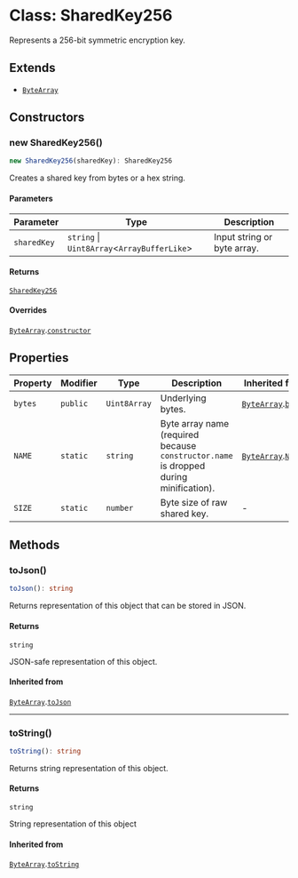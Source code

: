 # Class: SharedKey256

Represents a 256-bit symmetric encryption key.

## Extends

- [`ByteArray`](ByteArray.md)

## Constructors

### new SharedKey256()

```ts
new SharedKey256(sharedKey): SharedKey256
```

Creates a shared key from bytes or a hex string.

#### Parameters

| Parameter | Type | Description |
| ------ | ------ | ------ |
| `sharedKey` | `string` \| `Uint8Array`&lt;`ArrayBufferLike`&gt; | Input string or byte array. |

#### Returns

[`SharedKey256`](SharedKey256.md)

#### Overrides

[`ByteArray`](ByteArray.md).[`constructor`](ByteArray.md#constructors)

## Properties

| Property | Modifier | Type | Description | Inherited from |
| ------ | ------ | ------ | ------ | ------ |
| <a id="bytes"></a> `bytes` | `public` | `Uint8Array` | Underlying bytes. | [`ByteArray`](ByteArray.md).[`bytes`](ByteArray.md#bytes) |
| <a id="name"></a> `NAME` | `static` | `string` | Byte array name (required because `constructor.name` is dropped during minification). | [`ByteArray`](ByteArray.md).[`NAME`](ByteArray.md#name) |
| <a id="size"></a> `SIZE` | `static` | `number` | Byte size of raw shared key. | - |

## Methods

### toJson()

```ts
toJson(): string
```

Returns representation of this object that can be stored in JSON.

#### Returns

`string`

JSON-safe representation of this object.

#### Inherited from

[`ByteArray`](ByteArray.md).[`toJson`](ByteArray.md#tojson)

***

### toString()

```ts
toString(): string
```

Returns string representation of this object.

#### Returns

`string`

String representation of this object

#### Inherited from

[`ByteArray`](ByteArray.md).[`toString`](ByteArray.md#tostring)
